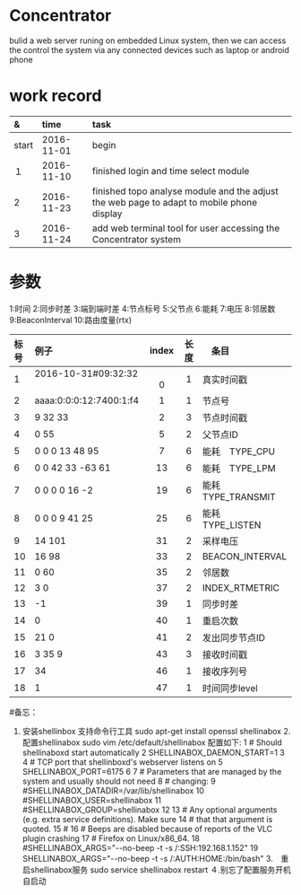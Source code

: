 # Concentrator
bulid a web server runing on embedded Linux system, then we can access the control the system via any connected devices such as laptop or android phone


# work record   

|&|time|task|     
|:--|:--|:--|    
|start|2016-11-01|begin|    
|１|2016-11-10|finished login and time select module|    
| 2|2016-11-23|finished topo analyse module and the adjust the web page to adapt to mobile phone display|
|3 |2016-11-24|add web terminal tool for user accessing the Concentrator system|


# 参数
1:时间
2:同步时差
3:端到端时差
4:节点标号
5:父节点
6:能耗
7:电压
8:邻居数
9:BeaconInterval
10:路由度量(rtx)



|标号|例子|index|长度|　条目|
|:--|:--|:--:|:--:|:--|
|1|2016-10-31#09:32:32 　　　|　　　0|1   |真实时间戳  |
|2|aaaa:0:0:0:12:7400:1:f4|   1|1   |节点号  |
|3| 9 32 33               |   2|3   |节点时间戳  |
|4| 0 55 					|   5|2   |父节点ID  |
|5| 0 0 0 13 48 95		|   7|6   |能耗　TYPE_CPU  |
|6| 0 0 42 33 -63 61 		|  13|6   |能耗　TYPE_LPM  |
|7| 0 0 0 0 16 -2 		|  19|6   |能耗　TYPE_TRANSMIT |
|8| 0 0 0 9 41 25 		|  25|6   |能耗　TYPE_LISTEN  |
|9| 14 101 				|  31|2   |采样电压  |
|10| 16 98					|  33|2   |BEACON_INTERVAL  |
|11| 0 60 					|  35|2   |邻居数  |
|12|  3 0 					|  37|2   |INDEX_RTMETRIC  |
|13|  -1 					|  39|1   |同步时差  |
|14|  0 					|  40|1   |重启次数  |
|15|  21 0					|  41|2   |发出同步节点ID  |
|16|  3 35 9   			|  43|3   |接收时间戳  |
|17|  34 					|  46|1   |接收序列号  |
|18| 1 					|  47|1   |时间同步level  |

#备忘：
1. 安装shellinbox 支持命令行工具
	sudo apt-get install openssl shellinabox
2.　配置shellinabox
	sudo vim /etc/default/shellinabox 
	配置如下:
	  1 # Should shellinaboxd start automatically
	  2 SHELLINABOX_DAEMON_START=1
	  3 
	  4 # TCP port that shellinboxd's webserver listens on
	  5 SHELLINABOX_PORT=6175
	  6 
	  7 # Parameters that are managed by the system and usually should not need
	  8 # changing:
	  9 #SHELLINABOX_DATADIR=/var/lib/shellinabox
	 10 #SHELLINABOX_USER=shellinabox
	 11 #SHELLINABOX_GROUP=shellinabox
	 12 
	 13 # Any optional arguments (e.g. extra service definitions).  Make sure
	 14 # that that argument is quoted.
	 15 #
	 16 #   Beeps are disabled because of reports of the VLC plugin crashing
	 17 #   Firefox on Linux/x86_64.
	 18 #SHELLINABOX_ARGS="--no-beep -t -s /:SSH:192.168.1.152"
	 19 SHELLINABOX_ARGS="--no-beep -t -s /:AUTH:HOME:/bin/bash"
3.　重启shellinabox服务 
sudo service shellinabox restart
４.别忘了配置服务开机自启动

